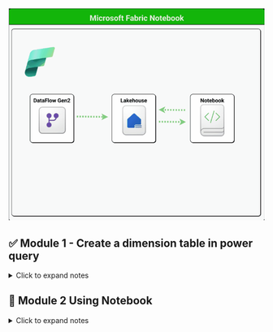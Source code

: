 
![Alt text](https://github.com/RenzieCoding/View_Portfolio/blob/main/Images/Microsoft%20Fabric/Microsoft%20Fabric%20Notebooks/ms_f_notebook.gif?raw=true)

## ✅ Module 1 - Create a dimension table in power query

<details>
<summary>Click to expand notes</summary>
  
### ✨Created a dim_date table in my dataflow before using notebook. 


This will be used in joining the fact_table for testing purposes in the notebook.
Overview

``` sql

  let

  Source = fact_table,

  MinDate = List.Min(Source[lpepPickup]),

  MaxDate = List.Max(Source[lpepPickup]),

  DateList = List.Dates(MinDate, Duration.Days(MaxDate - MinDate) + 1, #duration(1,0,0,0)),

  DateTable = Table.FromList(DateList, Splitter.SplitByNothing(), {"Date"} ),

  #"Changed column type" = Table.TransformColumnTypes(DateTable, {{"Date", type date}}),

  #"Inserted year" = Table.AddColumn(#"Changed column type", "Year", each Date.Year([Date]), type nullable number),

  #"Inserted month" = Table.AddColumn(#"Inserted year", "Month", each Date.Month([Date]), type nullable number),

  #"Inserted quarter" = Table.AddColumn(#"Inserted month", "Quarter", each Date.QuarterOfYear([Date]), type nullable number),

  #"Added custom" = Table.AddColumn(#"Inserted quarter", "MonthYearOrder", each [Year]* 100 + [Month]),

  #"Inserted day" = Table.AddColumn(#"Added custom", "Day", each Date.Day([Date]), type nullable number),

  #"Inserted day of week" = Table.AddColumn(#"Inserted day", "Day of week", each Date.DayOfWeek([Date]), type nullable number)

in

  #"Inserted day of week"
```
</details>

## 📁 Module 2 Using Notebook

<details>
<summary>Click to expand notes</summary>

### ✨ Checking dim_date table


```python

nyc_dim_date_df = spark.sql("""SELECT * FROM mylakehouse.dim_date""")

display(nyc_dim_date_df)
```
![Alt text](https://github.com/RenzieCoding/View_Portfolio/blob/main/Images/Microsoft%20Fabric/Microsoft%20Fabric%20Notebooks/asset_checking_dim_date.png?raw=true)

## Using python to future proof if ever there are table name changes


``` python
nyc_taxi_table = "mylakehouse.nyc_taxi_merged_with_discounts_source"

date_table ="mylakehouse.dim_date"

  

query = f"""

SELECT * FROM {nyc_taxi_table} AS nyc_taxi_fact

LEFT JOIN {date_table} dim_date ON dim_date.Date = nyc_taxi_fact.lpepPickup

LIMIT 1000"""

  

nyc_merged_df = spark.sql(query)

display(nyc_merged_df)
```

![Alt text](https://github.com/RenzieCoding/View_Portfolio/blob/main/Images/Microsoft%20Fabric/Microsoft%20Fabric%20Notebooks/using_python_to_future_proof.png?raw=true)

## Transforming the time columns into int

 ```python
 #transforming

#Define keywords to match

keywords = ["Year","Year2","Month","Quarter","Day","Week"]

  

#Find matching columns

target_cols =[c for c in nyc_merged_df.columns if any (k in c for k in keywords)]

  

#ReStart with original Dataframe

nyc_merged_df_cleaned = nyc_merged_df

  

#Cast all matching columns to int

for c in target_cols:

    nyc_merged_df_cleaned = nyc_merged_df_cleaned.withColumn(c, col(c).cast("int"))

  

display(nyc_merged_df_cleaned)
```

![Alt text](https://github.com/RenzieCoding/View_Portfolio/blob/main/Images/Microsoft%20Fabric/Microsoft%20Fabric%20Notebooks/transformed_columns_into_int.png?raw=true)

## # Cleaning Column Name because Delta Lake (used by Microsoft Fabric) does not allow by default

``` python

def sanitized_column_names(nyc_merged_df_cleaned):

    for col_name in nyc_merged_df_cleaned.columns:

        clean_name = col_name.replace(" ","_").replace("(","").replace(")")
```

## Function to save the DataFrame to mylakehouse

```python
def sanitize_column_names(df):

    for col_name in df.columns:

        clean_name = col_name.replace(" ", "_").replace("(", "").replace(")", "")

        df = df.withColumnRenamed(col_name, clean_name)

    return df

  

nyc_cleaned_sanitized = sanitize_column_names(nyc_merged_df_cleaned)

  

nyc_cleaned_sanitized.write.format("delta").mode("overwrite").saveAsTable("nyc_taxi_transformed")
```

## Checking if the joined and cleaned table is ready

```
df = spark.sql("SELECT * FROM mylakehouse.nyc_taxi_transformed LIMIT 1000")

display(df)
```

![Alt text](https://github.com/RenzieCoding/View_Portfolio/blob/main/Images/Microsoft%20Fabric/Microsoft%20Fabric%20Notebooks/checking_joined_and_cleaned_table_ready.png?raw=true)

